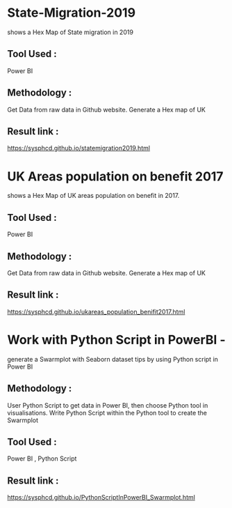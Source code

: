 # State-Migration-2019
shows a Hex Map of State migration in 2019

## Tool Used : 
Power BI

## Methodology : 
Get Data from raw data in Github website. Generate a Hex map of UK

## Result link :
https://sysphcd.github.io/statemigration2019.html


# UK Areas population on benefit 2017
shows a Hex Map of UK areas population on benefit in 2017. 

## Tool Used : 
Power BI 

## Methodology : 
Get Data from raw data in Github website. Generate a Hex map of UK

## Result link :
https://sysphcd.github.io/ukareas_population_benifit2017.html



# Work with Python Script in PowerBI - 
generate a Swarmplot with Seaborn dataset tips by using Python script in Power BI

## Methodology : 
User Python Script to get data in Power BI, then choose Python tool in visualisations. Write Python Script within the Python tool to create the Swarmplot

## Tool Used : 
Power BI , Python Script

## Result link :
https://sysphcd.github.io/PythonScriptInPowerBI_Swarmplot.html
